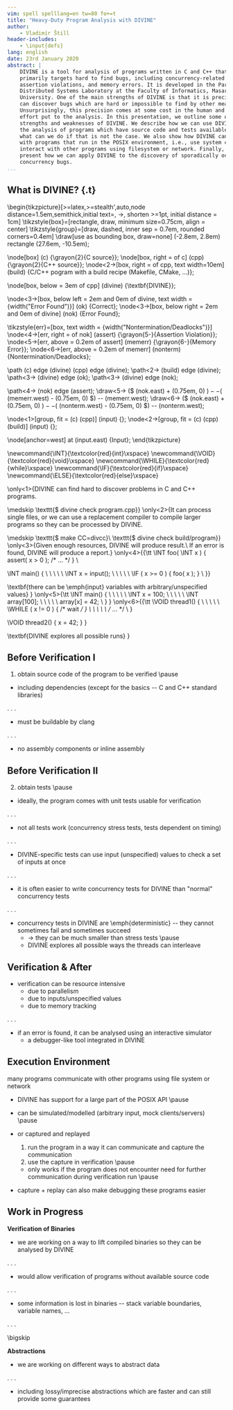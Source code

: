 ```yaml
---
vim: spell spelllang=en tw=80 fo+=t
title: "Heavy-Duty Program Analysis with DIVINE"
author:
    - Vladimír Štill
header-includes:
    - \input{defs}
lang: english
date: 23rd January 2020
abstract: |
    DIVINE is a tool for analysis of programs written in C and C++ that
    primarily targets hard to find bugs, including concurrency-related bugs,
    assertion violations, and memory errors. It is developed in the Parallel and
    Distributed Systems Laboratory at the Faculty of Informatics, Masaryk
    University. One of the main strengths of DIVINE is that it is precise and
    can discover bugs which are hard or impossible to find by other means.
    Unsurprisingly, this precision comes at some cost in the human and computing
    effort put to the analysis. In this presentation, we outline some of the
    strengths and weaknesses of DIVINE. We describe how we can use DIVINE for
    the analysis of programs which have source code and tests available, and
    what can we do if that is not the case. We also show how DIVINE can be used
    with programs that run in the POSIX environment, i.e., use system calls and
    interact with other programs using filesystem or network. Finally, we
    present how we can apply DIVINE to the discovery of sporadically occurring
    concurrency bugs.
...
```


## What is DIVINE? {.t}

\begin{tikzpicture}[>=latex,>=stealth',auto,node distance=1.5em,semithick,initial
                    text=, ->, shorten >=1pt, initial distance = 1cm]
  \tikzstyle{box}=[rectangle, draw, minimum size=0.75cm, align = center]
  \tikzstyle{group}=[draw, dashed, inner sep = 0.7em, rounded corners=0.4em]
  \draw[use as bounding box, draw=none] (-2.8em, 2.8em) rectangle (27.6em, -10.5em);

  \node[box] (c) {\grayon{2}{C source}};
  \node[box, right = of c] (cpp) {\grayon{2}{C++ source}};
  \node<2->[box, right = of cpp, text width=10em] (build) {C/C++ pogram with a build recipe (Makefile, CMake, …)};

  \node[box, below = 3em of cpp] (divine) {\textbf{DIVINE}};

  \node<3->[box, below left = 2em and 0em of divine, text width = {width("Error Found")}] (ok) {Correct};
  \node<3->[box, below right = 2em and 0em of divine] (nok) {Error Found};

  \tikzstyle{err}=[box, text width = {width("Nontermination/Deadlocks")}]
  \node<4->[err, right = of nok] (assert) {\grayon{5-}{Assertion Violation}};
  \node<5->[err, above = 0.2em of assert] (memerr) {\grayon{6-}{Memory Error}};
  \node<6->[err, above = 0.2em of memerr] (nonterm) {Nontermination/Deadlocks};

  \path
    (c) edge (divine)
    (cpp) edge (divine);
  \path<2-> (build) edge (divine);
  \path<3-> (divine) edge (ok);
  \path<3-> (divine) edge (nok);

  \path<4-> (nok) edge (assert);
  \draw<5-> ($ (nok.east) + (0.75em, 0) $)
      -- ($ (memerr.west) - (0.75em, 0) $)
      -- (memerr.west);
  \draw<6-> ($ (nok.east) + (0.75em, 0) $)
      -- ($ (nonterm.west) - (0.75em, 0) $)
      -- (nonterm.west);

  \node<1>[group, fit = (c) (cpp)] (input) {};
  \node<2->[group, fit = (c) (cpp) (build)] (input) {};

  \node[anchor=west] at (input.east) {Input};
\end{tikzpicture}

\newcommand{\INT}{\textcolor{red}{int}\xspace}
\newcommand{\VOID}{\textcolor{red}{void}\xspace}
\newcommand{\WHILE}{\textcolor{red}{while}\xspace}
\newcommand{\IF}{\textcolor{red}{if}\xspace}
\newcommand{\ELSE}{\textcolor{red}{else}\xspace}

\only<1>{DIVINE can find hard to discover problems in C and C++ programs.

\medskip
\texttt{\$ divine check program.cpp}}
\only<2>{It can process single files, or we can use a replacement compiler to compile
larger programs so they can be processed by DIVINE.

\medskip
\texttt{\$ make CC=divcc}\\
\texttt{\$ divine check build/program}}
\only<3>{Given enough resources, DIVINE will produce result.\\
If an error is found, DIVINE will produce a report.}
\only<4>{{\tt
\INT foo( \INT x ) \{ assert( x > 0 ); /* ... */ \} \\

\INT main() \{ \\
\ \ \ \ \INT x = input(); \\
\ \ \ \ \IF ( x >= 0 ) \{ foo( x ); \} \\
\}}

\textbf{there can be \emph{input} variables with arbitrary/unspecified values}
}
\only<5>{\tt
\INT main() \{ \\
\ \ \ \ \INT x = 100; \\
\ \ \ \ \INT array[100]; \\
\ \ \ \ array[x] = 42; \\
\}
}
\only<6>{{\tt
\VOID thread1() \{ \\
\ \ \ \ \WHILE ( x != 0 ) \{ /* wait */ \} \\
\ \ \ \ /* ... */ \\
\}

\VOID thread2() \{ x = 42; \}
}

\textbf{DIVINE explores all possible runs}
}

<!--

## DIVINE's Abilities

- DIVINE executes the program in a controlled environment
  - needs sources of the complete program + test cases \pause
  - this includes libraries the program uses \pause
  - if the program communicates with environment, the environment has to be
    handled somehow

. . .

- DIVINE can discover bugs which are hard to find by other means
  - access out of stack variable boundaries \pause
  - concurrency bugs
    - data races
    - relaxed memory
    - nontermination (deadlocks, livelocks) \pause
  - behaviour can depend on input values which are assumed to be arbitrary

-->

## Before Verification I

1.  obtain source code of the program to be verified \pause
  - including dependencies (except for the basics -- C and C++ standard
    libraries)

  . . .

  - must be buildable by clang

  . . .

  - no assembly components or inline assembly

## Before Verification II

2.  obtain tests \pause
  - ideally, the program comes with unit tests usable for verification

  . . .

  - not all tests work (concurrency stress tests, tests dependent on timing)

  . . .

  - DIVINE-specific tests can use input (unspecified) values to check a set of
    inputs at once

  . . .

  - it is often easier to write concurrency tests for DIVINE than "normal"
    concurrency tests

  . . .

  - concurrency tests in DIVINE are \emph{deterministic} -- they cannot
    sometimes fail and sometimes succeed
    - $\rightarrow$ they can be much smaller than stress tests \pause
    - DIVINE explores all possible ways the threads can interleave


## Verification & After

- verification can be resource intensive
  - due to parallelism
  - due to inputs/unspecified values
  - due to memory tracking

. . .

- if an error is found, it can be analysed using an interactive simulator
  - a debugger-like tool integrated in DIVINE

## Execution Environment

many programs communicate with other programs using file system or network

- DIVINE has support for a large part of the POSIX API \pause

- can be simulated/modelled (arbitrary input, mock clients/servers) \pause

- or captured and replayed
  1. run the program in a way it can communicate and capture the communication
  2. use the capture in verification \pause
  - only works if the program does not encounter need for further communication
    during verification run \pause
- capture + replay can also make debugging these programs easier

## Work in Progress

**Verification of Binaries**

- we are working on a way to lift compiled binaries so they can be analysed by
  DIVINE

. . .

- would allow verification of programs without available source code

. . .

- some information is lost in binaries -- stack variable boundaries, variable
  names, …

. . .

\bigskip

**Abstractions**

- we are working on different ways to abstract data

. . .

- including lossy/imprecise abstractions which are faster and can still provide some guarantees
